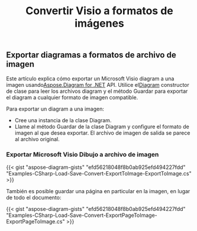 ﻿---
title:  Convertir Visio a formatos de imágenes
linktitle: Convertir Visio a Imágenes
type: docs
weight: 20
url: /es/net/convert-visio-to-image/
description: This topic show you how to Aspose.Diagram allows to convert Visio to various images formats. Convert Visio,VSD, VSS, VDW, VST, VSDX, VSSX, VSTX, VSDM, VSTM,VSSM to PNG, JPEG, BMP images with a few lines of code.
---
## **Exportar diagramas a formatos de archivo de imagen**
 Este artículo explica cómo exportar un Microsoft Visio diagram a una imagen usando[Aspose.Diagram for .NET](https://products.aspose.com/diagram/net/) API. Utilice el[Diagram](http://www.aspose.com/api/net/diagram/aspose.diagram/diagram) constructor de clase para leer los archivos diagram y el método Guardar para exportar el diagram a cualquier formato de imagen compatible.

Para exportar un diagram a una imagen:

- Cree una instancia de la clase Diagram.
- Llame al método Guardar de la clase Diagram y configure el formato de imagen al que desea exportar. El archivo de imagen de salida se parece al archivo original.
### **Exportar Microsoft Visio Dibujo a archivo de imagen**
{{< gist "aspose-diagram-gists" "efd56218048f8b0ab925efd494227fdd" "Examples-CSharp-Load-Save-Convert-ExportToImage-ExportToImage.cs" >}}

También es posible guardar una página en particular en la imagen, en lugar de todo el documento:

{{< gist "aspose-diagram-gists" "efd56218048f8b0ab925efd494227fdd" "Examples-CSharp-Load-Save-Convert-ExportPageToImage-ExportPageToImage.cs" >}}